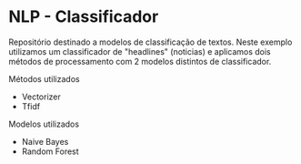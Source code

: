 # NLP - Classificador
Repositório destinado a modelos de classificação de textos. Neste exemplo utilizamos um classificador de "headlines" (noticias) e aplicamos dois métodos de processamento com 2 modelos distintos de classificador.

Métodos utilizados
- Vectorizer
- Tfidf 

Modelos utilizados
- Naive Bayes
- Random Forest
